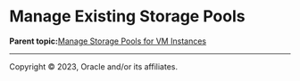 # Manage Existing Storage Pools

**Parent topic:**[Manage Storage Pools for VM Instances](../topics/cockpit-kvm_manage_storage.md)

---

Copyright © 2023, Oracle and/or its affiliates.

